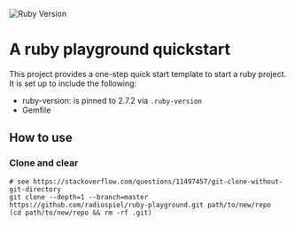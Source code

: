 ![Ruby Version](https://img.shields.io/badge/ruby-2.7.2-blue)

# A ruby playground quickstart

This project provides a one-step quick start template to start a ruby project. It is set up to include the following:

- ruby-version: is pinned to 2.7.2 via `.ruby-version`
- Gemfile

## How to use

### Clone and clear

    # see https://stackoverflow.com/questions/11497457/git-clone-without-git-directory
    git clone --depth=1 --branch=master https://github.com/radiospiel/ruby-playground.git path/to/new/repo
    (cd path/to/new/repo && rm -rf .git)
